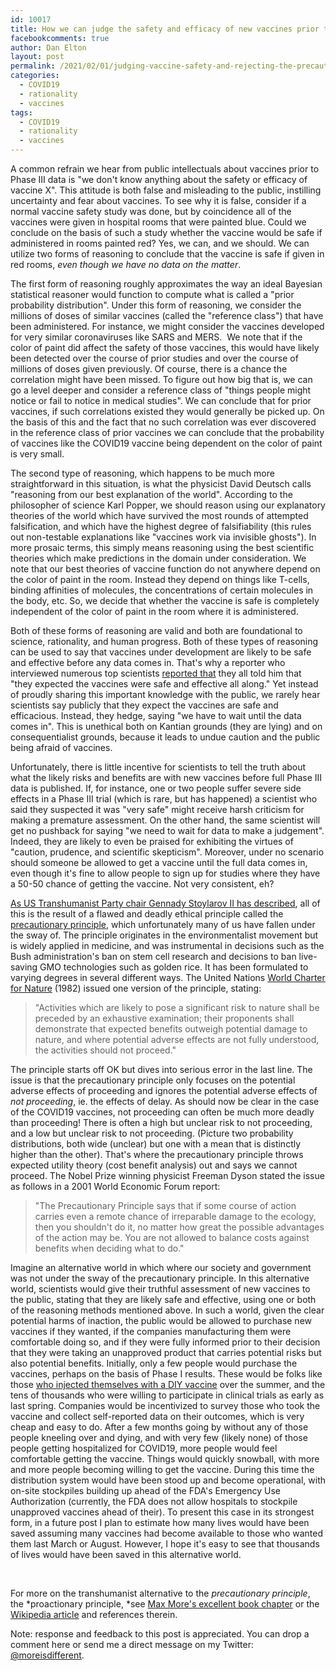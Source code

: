 ```yaml
---
id: 10017
title: How we can judge the safety and efficacy of new vaccines prior to Phase III data and why we must
facebookcomments: true
author: Dan Elton
layout: post
permalink: /2021/02/01/judging-vaccine-safety-and-rejecting-the-precautionary-principle
categories:
  - COVID19
  - rationality
  - vaccines
tags:
  - COVID19
  - rationality
  - vaccines
---
```


A common refrain we hear from public intellectuals about vaccines prior to Phase III data is "we don't know anything about the safety or efficacy of vaccine X". This attitude is both false and misleading to the public, instilling uncertainty and fear about vaccines. To see why it is false, consider if a normal vaccine safety study was done, but by coincidence all of the vaccines were given in hospital rooms that were painted blue. Could we conclude on the basis of such a study whether the vaccine would be safe if administered in rooms painted red? Yes, we can, and we should. We can utilize two forms of reasoning to conclude that the vaccine is safe if given in red rooms, *even though we have no data on the matter*.

The first form of reasoning roughly approximates the way an ideal Bayesian statistical reasoner would function to compute what is called a "prior probability distribution". Under this form of reasoning, we consider the millions of doses of similar vaccines (called the "reference class") that have been administered. For instance, we might consider the vaccines developed for very similar coronaviruses like SARS and MERS.  We note that if the color of paint did affect the safety of those vaccines, this would have likely been detected over the course of prior studies and over the course of millions of doses given previously. Of course, there is a chance the correlation might have been missed. To figure out how big that is, we can go a level deeper and consider a reference class of "things people might notice or fail to notice in medical studies". We can conclude that for prior vaccines, if such correlations existed they would generally be picked up. On the basis of this and the fact that no such correlation was ever discovered in the reference class of prior vaccines we can conclude that the probability of vaccines like the COVID19 vaccine being dependent on the color of paint is very small. 

The second type of reasoning, which happens to be much more straightforward in this situation, is what the physicist David Deutsch calls "reasoning from our best explanation of the world". According to the philosopher of science Karl Popper, we should reason using our explanatory theories of the world which have survived the most rounds of attempted falsification, and which have the highest degree of falsifiability (this rules out non-testable explanations like "vaccines work via invisible ghosts"). In more prosaic terms, this simply means reasoning using the best scientific theories which make predictions in the domain under consideration. We note that our best theories of vaccine function do not anywhere depend on the color of paint in the room. Instead they depend on things like T-cells, binding affinities of molecules, the concentrations of certain molecules in the body, etc. So, we decide that whether the vaccine is safe is completely independent of the color of paint in the room where it is administered. 

Both of these forms of reasoning are valid and both are foundational to science, rationality, and human progress. Both of these types of reasoning can be used to say that vaccines under development are likely to be safe and effective before any data comes in. That's why a reporter who interviewed numerous top scientists [reported that](https://nymag.com/intelligencer/2020/12/moderna-covid-19-vaccine-design.html) they all told him that "they expected the vaccines were safe and effective all along." Yet instead of proudly sharing this important knowledge with the public, we rarely hear scientists say publicly that they expect the vaccines are safe and efficacious. Instead, they hedge, saying "we have to wait until the data comes in". This is unethical both on Kantian grounds (they are lying) and on consequentialist grounds, because it leads to undue caution and the public being afraid of vaccines. 

Unfortunately, there is little incentive for scientists to tell the truth about what the likely risks and benefits are with new vaccines before full Phase III data is published. If, for instance, one or two people suffer severe side effects in a Phase III trial (which is rare, but has happened) a scientist who said they suspected it was "very safe" might receive harsh criticism for making a premature assessment. On the other hand, the same scientist will get no pushback for saying "we need to wait for data to make a judgement". Indeed, they are likely to even be praised for exhibiting the virtues of "caution, prudence, and scientific skepticism". Moreover, under no scenario should someone be allowed to get a vaccine until the full data comes in, even though it's fine to allow people to sign up for studies where they have a 50-50 chance of getting the vaccine. Not very consistent, eh?

[As US Transhumanist Party chair Gennady Stoylarov II has described](https://transhumanist-party.org/2020/12/15/reject-precautionary-principle/), all of this is the result of a flawed and deadly ethical principle called the [precautionary principle](https://en.wikipedia.org/wiki/Precautionary_principle), which unfortunately many of us have fallen under the sway of. The principle originates in the environmentalist movement but is widely applied in medicine, and was instrumental in decisions such as the Bush administration's ban on stem cell research and decisions to ban live-saving GMO technologies such as golden rice. It has been formulated to varying degrees in several different ways. The United Nations [World Charter for Nature](https://sedac.ciesin.columbia.edu/entri/texts/world.charter.for.nature.1982.html) (1982) issued one version of the principle, stating: 

> "Activities which are likely to pose a significant risk to nature shall be preceded by an exhaustive examination; their proponents shall demonstrate that expected benefits outweigh potential damage to nature, and where potential adverse effects are not fully understood, the activities should not proceed."

The principle starts off OK but dives into serious error in the last line. The issue is that the precautionary principle only focuses on the potential adverse effects of proceeding and ignores the potential adverse effects of *not proceeding*, ie. the effects of delay. As should now be clear in the case of the COVID19 vaccines, not proceeding can often be much more deadly than proceeding! There is often a high but unclear risk to not proceeding, and a low but unclear risk to not proceeding. (Picture two probability distributions, both wide (unclear) but one with a mean that is distinctly higher than the other). That's where the precautionary principle throws expected utility theory (cost benefit analysis) out and says we cannot proceed. The Nobel Prize winning physicist Freeman Dyson stated the issue as follows in a 2001 World Economic Forum report:  

>"The Precautionary Principle says that if some course of action carries even a remote chance of irreparable damage to the ecology, then you shouldn't do it, no matter how great the possible advantages of the action may be. You are not allowed to balance costs against benefits when deciding what to do."

Imagine an alternative world in which where our society and government was not under the sway of the precautionary principle. In this alternative world, scientists would give their truthful assessment of new vaccines to the public, stating that they are likely safe and effective, using one or both of the reasoning methods mentioned above. In such a world, given the clear potential harms of inaction, the public would be allowed to purchase new vaccines if they wanted, if the companies manufacturing them were comfortable doing so, and if they were fully informed prior to their decision that they were taking an unapproved product that carries potential risks but also potential benefits. Initially, only a few people would purchase the vaccines, perhaps on the basis of Phase I results. These would be folks like those [who injected themselves with a DIY vaccine](https://www.technologyreview.com/2020/07/29/1005720/george-church-diy-coronavirus-vaccine/) over the summer, and the tens of thousands who were willing to participate in clinical trials as early as last spring. Companies would be incentivized to survey those who took the vaccine and collect self-reported data on their outcomes, which is very cheap and easy to do. After a few months going by without any of those people kneeling over and dying, and with very few (likely none) of those people getting hospitalized for COVID19, more people would feel comfortable getting the vaccine. Things would quickly snowball, with more and more people becoming willing to get the vaccine. During this time the distribution system would have been stood up and become operational, with on-site stockpiles building up ahead of the FDA's Emergency Use Authorization (currently, the FDA does not allow hospitals to stockpile unapproved vaccines ahead of their). To present this case in its strongest form, in a future post I plan to estimate how many lives would have been saved assuming many vaccines had become available to those who wanted them last March or August. However, I hope it's easy to see that thousands of lives would have been saved in this alternative world.  

<br>

For more on the transhumanist alternative to the *precautionary principle*, the *proactionary principle, *see [Max More's excellent book chapter](https://onlinelibrary.wiley.com/doi/abs/10.1002/9781118555927.ch26) or the [Wikipedia article](https://en.wikipedia.org/wiki/Proactionary_principle) and references therein.

Note: response and feedback to this post is appreciated. You can drop a comment here or send me a direct message on my Twitter: [@moreisdifferent](https://twitter.com/moreisdifferent).
